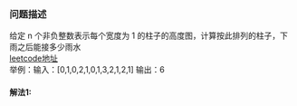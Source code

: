 ### 问题描述 ### 
 给定 n 个非负整数表示每个宽度为 1 的柱子的高度图，计算按此排列的柱子，下雨之后能接多少雨水  
 [leetcode地址](https://leetcode-cn.com/problems/trapping-rain-water/)  
 举例：输入：[0,1,0,2,1,0,1,3,2,1,2,1] 输出：6
#### 解法1:
 > 
